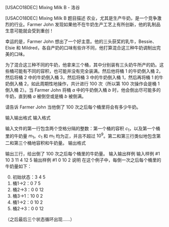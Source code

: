 



[USACO18DEC] Mixing Milk B - 洛谷














[USACO18DEC] Mixing Milk B
题目描述
农业，尤其是生产牛奶，是一个竞争激烈的行业。Farmer John 发现如果他不在牛奶生产工艺上有所创新，他的乳制品生意可能就会受到重创！

幸运的是，Farmer John 想出了一个好主意。他的三头获奖的乳牛，Bessie、Elsie 和 Mildred，各自产奶的口味有些许不同，他打算混合这三种牛奶调制出完美的口味。

为了混合这三种不同的牛奶，他拿来三个桶，其中分别装有三头奶牛所产的奶。这些桶可能有不同的容积，也可能并没有完全装满。然后他将桶 $1$ 的牛奶倒入桶 $2$，然后将桶 $2$ 中的牛奶倒入桶 $3$，然后将桶 $3$ 中的牛奶倒入桶 $1$，然后再将桶 $1$ 的牛奶倒入桶 $2$，如此周期性地操作，共计进行 $100$ 次（所以第 $100$ 次操作会是桶 $1$ 倒入桶 $2$）。当 Farmer John 将桶 $a$ 中的牛奶倒入桶 $b$ 时，他会倒出尽可能多的牛奶，直到桶 $a$ 被倒空或是桶 $b$ 被倒满。

请告诉 Farmer John 当他倒了 $100$ 次之后每个桶里将会有多少牛奶。


输入输出格式
输入格式

输入文件的第一行包含两个空格分隔的整数：第一个桶的容积 $c_1$，以及第一个桶里的牛奶量 $m_1$。$c_1$ 和 $m_1$ 均为正，并且不超过 $10^9$。第二和第三行类似地包含第二和第三个桶地容积和牛奶量。
输出格式

输出三行，给出倒了 $100$ 次之后每个桶里的牛奶量。
输入输出样例
输入样例 #1
10 3
11 4
12 5
输出样例 #1
0
10
2
说明
在这个例子中，每倒一次之后每个桶里的牛奶量如下：

0. 初始状态：3  4  5
1. 桶1->2：0  7  5
2. 桶2->3：0  0  12
3. 桶3->1：10 0  2
4. 桶1->2：0  10 2
5. 桶2->3：0  0  12

（之后最后三个状态循环出现……）







